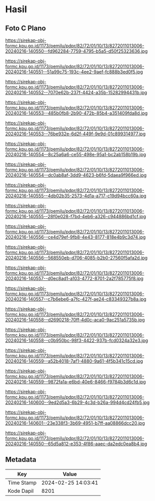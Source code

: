 # Hasil

## Foto C Plano

https://sirekap-obj-formc.kpu.go.id/1173/pemilu/pdpr/82/72/01/10/13/8272011013006-20240216-140550--fd962284-7759-4795-b5a5-d50f25323636.jpg

https://sirekap-obj-formc.kpu.go.id/1173/pemilu/pdpr/82/72/01/10/13/8272011013006-20240216-140551--51a99c75-193c-4ee2-9aef-fc888b3ed0f5.jpg

https://sirekap-obj-formc.kpu.go.id/1173/pemilu/pdpr/82/72/01/10/13/8272011013006-20240216-140552--7070e62b-237f-4424-a35b-15282994431b.jpg

https://sirekap-obj-formc.kpu.go.id/1173/pemilu/pdpr/82/72/01/10/13/8272011013006-20240216-140553--485b0fb8-2b90-472b-85b4-a351409fda8d.jpg

https://sirekap-obj-formc.kpu.go.id/1173/pemilu/pdpr/82/72/01/10/13/8272011013006-20240216-140553--76be932e-6d2f-449f-9e9d-01c899314977.jpg

https://sirekap-obj-formc.kpu.go.id/1173/pemilu/pdpr/82/72/01/10/13/8272011013006-20240216-140554--8c25a6a6-ce55-498e-95a1-bc2ab158b19b.jpg

https://sirekap-obj-formc.kpu.go.id/1173/pemilu/pdpr/82/72/01/10/13/8272011013006-20240216-140554--dc0ab8af-3dd9-4623-b6fd-5daea9f966ed.jpg

https://sirekap-obj-formc.kpu.go.id/1173/pemilu/pdpr/82/72/01/10/13/8272011013006-20240216-140555--4db02b35-2573-4d1a-a717-c19d94bcc60a.jpg

https://sirekap-obj-formc.kpu.go.id/1173/pemilu/pdpr/82/72/01/10/13/8272011013006-20240216-140555--28f0e028-f7bd-4eb6-a326-c944886bd1cf.jpg

https://sirekap-obj-formc.kpu.go.id/1173/pemilu/pdpr/82/72/01/10/13/8272011013006-20240216-140556--ce4d79ef-9fb8-4e43-8177-818e4b9c3d74.jpg

https://sirekap-obj-formc.kpu.go.id/1173/pemilu/pdpr/82/72/01/10/13/8272011013006-20240216-140556--568550eb-d706-4085-b2b0-27560f5afa2d.jpg

https://sirekap-obj-formc.kpu.go.id/1173/pemilu/pdpr/82/72/01/10/13/8272011013006-20240216-140557--d0ec8ad1-a103-4772-8701-2a2f785775f8.jpg

https://sirekap-obj-formc.kpu.go.id/1173/pemilu/pdpr/82/72/01/10/13/8272011013006-20240216-140557--c7b6ebe6-a7fc-427f-ae24-c83349327b8a.jpg

https://sirekap-obj-formc.kpu.go.id/1173/pemilu/pdpr/82/72/01/10/13/8272011013006-20240216-140558--d2690218-70ff-4d0c-aca0-9ac251a5735b.jpg

https://sirekap-obj-formc.kpu.go.id/1173/pemilu/pdpr/82/72/01/10/13/8272011013006-20240216-140558--c0b950bc-98f3-4422-937b-fcd0324a32e3.jpg

https://sirekap-obj-formc.kpu.go.id/1173/pemilu/pdpr/82/72/01/10/13/8272011013006-20240216-140559--a52b4018-7af1-4880-9a61-4f5b341c15cd.jpg

https://sirekap-obj-formc.kpu.go.id/1173/pemilu/pdpr/82/72/01/10/13/8272011013006-20240216-140559--9872fa1a-e6bd-40e6-8466-f9784b3d6c1d.jpg

https://sirekap-obj-formc.kpu.go.id/1173/pemilu/pdpr/82/72/01/10/13/8272011013006-20240216-140600--9ed2d5a3-6b29-4c3d-b26a-994d4cd24fb5.jpg

https://sirekap-obj-formc.kpu.go.id/1173/pemilu/pdpr/82/72/01/10/13/8272011013006-20240216-140601--23e338f3-3b69-4951-b7ff-aa08866dcc20.jpg

https://sirekap-obj-formc.kpu.go.id/1173/pemilu/pdpr/82/72/01/10/13/8272011013006-20240216-140550--65d5a812-e353-4f86-aaec-da2edc0ea8b4.jpg


## Metadata

| Key        | Value               |
| ---------- | ------------------- |
| Time Stamp | 2024-02-25 14:03:41 |
| Kode Dapil | 8201                |



